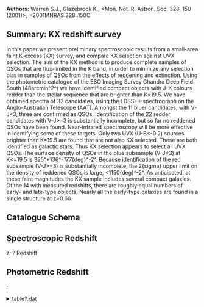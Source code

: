 **Authors:** Warren S.J., Glazebrook K., <Mon. Not. R. Astron. Soc. 328, 150 (2001)>, =2001MNRAS.328..150C

## Summary: KX redshift survey 

In this paper we present preliminary spectroscopic results from a small-area faint K-excess (KX) survey, and compare KX selection against UVX selection. The aim of the KX method is to produce complete samples of QSOs that are flux-limited in the K band, in order to minimize any selection bias in samples of QSOs from the effects of reddening and extinction. Using the photometric catalogue of the ESO Imaging Survey Chandra Deep Field South (48arcmin^2^) we have identified compact objects with J-K colours redder than the stellar sequence that are brighter than K=19.5. We have obtained spectra of 33 candidates, using the LDSS++ spectrograph on the Anglo-Australian Telescope (AAT). Amongst the 11 bluer candidates, with V-J<3, three are confirmed as QSOs. Identification of the 22 redder candidates with V-J>=3 is substantially incomplete, but so far no reddened QSOs have been found. Near-infrared spectroscopy will be more effective in identifying some of these targets. Only two UVX (U-B<-0.2) sources brighter than K=19.5 are found that are not also KX selected. These are both identified as galactic stars. Thus KX selection appears to select all UVX QSOs. The surface density of QSOs in the blue subsample (V-J<3) at K<=19.5 is 325^+136^_-177_{deg}^-2^. Because identification of the red subsample (V-J>=3) is substantially incomplete, the 2{sigma} upper limit on the density of reddened QSOs is large, <1150{deg}^-2^. As anticipated, at these faint magnitudes the KX sample includes several compact galaxies. Of the 14 with measured redshifts, there are roughly equal numbers of early- and late-type objects. Nearly all the early-type galaxies are found in a single structure at z=0.66.

## Catalogue Schema


## Spectroscopic Redshift 
 
*z:* ? Redshift 
 

## Photometric Redshift 
 
*:*  
 
<details>
<summary>table?.dat</summary>

| Bytes   | Format   | Units   | Label     | Explanations                                          |
|:--------|:---------|:--------|:----------|:------------------------------------------------------|
| 1- 4    | A4       | ---     | [CWG2001] | Designation (1)                                       |
| 6       | I1       | h       | RAh       | Right ascension (J2000.0)                             |
| 8- 9    | I2       | min     | RAm       | Right ascension (J2000.0)                             |
| 11- 15  | F5.2     | s       | RAs       | Right ascension (J2000.0)                             |
| 17      | A1       | ---     | DE-       | Declination sign (J2000.0)                            |
| 18- 19  | I2       | deg     | DEd       | Declination (J2000.0)                                 |
| 21- 22  | I2       | arcmin  | DEm       | Declination (J2000.0)                                 |
| 24- 27  | F4.1     | arcsec  | DEs       | Declination (J2000.0)                                 |
| 29- 33  | F5.2     | mag     | Umag      | ? Bessel U magnitude                                  |
| 35- 39  | F5.2     | mag     | Bmag      | ? Bessel B magnitude                                  |
| 41- 45  | F5.2     | mag     | Vmag      | ? Bessel V magnitude                                  |
| 47- 51  | F5.2     | mag     | Rmag      | ? Bessel R magnitude                                  |
| 53- 57  | F5.2     | mag     | Jmag      | J magnitude                                           |
| 59- 63  | F5.2     | mag     | Kmag      | K magnitude                                           |
| 65- 68  | F4.2     | ---     | S/GK      | K-band SExtractor stellarity parameter                |
| 70- 74  | F5.3     | ---     | z         | ? Redshift                                            |
| 76- 81  | A6       | ---     | Type      | Type of object (Gal or QSO) (2)                       |
| 83-131  | A49      | ---     | Lines     | Spectral features, both absorption                    |
| 1       | and      | 2       | UVXN      | for table 3                                           |
| 4       | Note     | (2):    | An        | (e) or (a) after gal denotes emission- or absorption- |

**Note**: Designations:
      KX NN for tables 1 and 2
      UVXN  for table 3
      KG NN for table 4
Note (2): An (e) or (a) after gal denotes emission- or absorption-
      dominated spectra respectively; an "?" indicates that the type 
      could not be identified from the spectra.

</details>
